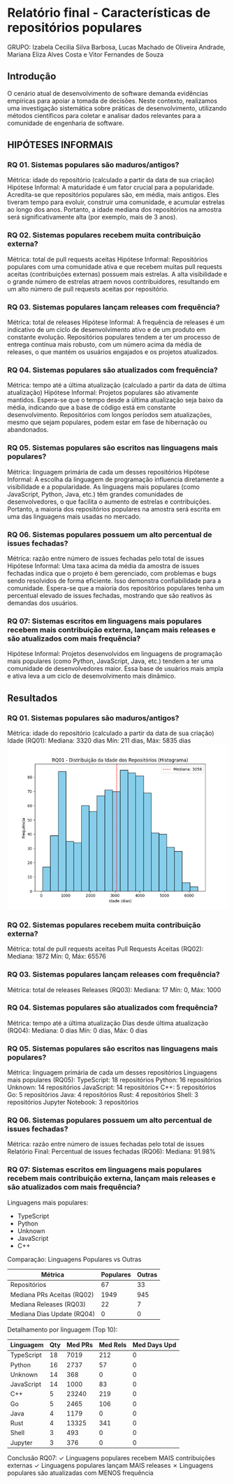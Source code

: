 # Relatório final - Características de repositórios populares

GRUPO: Izabela Cecilia Silva Barbosa, Lucas Machado de Oliveira Andrade, Mariana Eliza Alves Costa e Vitor Fernandes de Souza

## Introdução

O cenário atual de desenvolvimento de software demanda evidências empíricas para apoiar a tomada de decisões. Neste contexto, realizamos uma investigação sistemática sobre práticas de desenvolvimento, utilizando métodos científicos para coletar e analisar dados relevantes para a comunidade de engenharia de software.

## HIPÓTESES INFORMAIS
### RQ 01. Sistemas populares são maduros/antigos?
Métrica: idade do repositório (calculado a partir da data de sua criação)
Hipótese Informal: A maturidade é um fator crucial para a popularidade. Acredita-se que repositórios populares são, em média, mais antigos. Eles tiveram tempo para evoluir, construir uma comunidade, e acumular estrelas ao longo dos anos. Portanto, a idade mediana dos repositórios na amostra será significativamente alta (por exemplo, mais de 3 anos).

### RQ 02. Sistemas populares recebem muita contribuição externa?
Métrica: total de pull requests aceitas
Hipótese Informal: Repositórios populares com uma comunidade ativa e que recebem muitas pull requests aceitas (contribuições externas) possuem mais estrelas. A alta visibilidade e o grande número de estrelas atraem novos contribuidores, resultando em um alto número de pull requests aceitas por repositório.

### RQ 03. Sistemas populares lançam releases com frequência?
Métrica: total de releases
Hipótese Informal: A frequência de releases é um indicativo de um ciclo de desenvolvimento ativo e de um produto em constante evolução. Repositórios populares tendem a ter um processo de entrega contínua mais robusto, com um número acima da média de releases, o que mantém os usuários engajados e os projetos atualizados.

### RQ 04. Sistemas populares são atualizados com frequência?
Métrica: tempo até a última atualização (calculado a partir da data de última atualização)
Hipótese Informal: Projetos populares são ativamente mantidos. Espera-se que o tempo desde a última atualização seja baixo da média, indicando que a base de código está em constante desenvolvimento. Repositórios com longos períodos sem atualizações, mesmo que sejam populares, podem estar em fase de hibernação ou abandonados.

### RQ 05. Sistemas populares são escritos nas linguagens mais populares?
Métrica: linguagem primária de cada um desses repositórios
Hipótese Informal: A escolha da linguagem de programação influencia diretamente a visibilidade e a popularidade. As linguagens mais populares (como JavaScript, Python, Java, etc.) têm grandes comunidades de desenvolvedores, o que facilita o aumento de estrelas e contribuições. Portanto, a maioria dos repositórios populares na amostra será escrita em uma das linguagens mais usadas no mercado.

### RQ 06. Sistemas populares possuem um alto percentual de issues fechadas?
Métrica: razão entre número de issues fechadas pelo total de issues 
Hipótese Informal: Uma taxa acima da média da amostra de issues fechadas indica que o projeto é bem gerenciado, com problemas e bugs sendo resolvidos de forma eficiente. Isso demonstra confiabilidade para a comunidade. Espera-se que a maioria dos repositórios populares tenha um percentual elevado de issues fechadas, mostrando que são reativos às demandas dos usuários.

### RQ 07: Sistemas escritos em linguagens mais populares recebem mais contribuição externa, lançam mais releases e são atualizados com mais frequência? 
Hipótese Informal: Projetos desenvolvidos em linguagens de programação mais populares (como Python, JavaScript, Java, etc.) tendem a ter uma comunidade de desenvolvedores maior. Essa base de usuários mais ampla e ativa leva a um ciclo de desenvolvimento mais dinâmico.

## Resultados

### RQ 01. Sistemas populares são maduros/antigos?

Métrica: idade do repositório (calculado a partir da data de sua criação)
Idade (RQ01):
  Mediana: 3320 dias
  Mín: 211 dias, Máx: 5835 dias
  ![RQ01 Hist](./relatorios/graficos/rq01_idade_hist.png)

### RQ 02. Sistemas populares recebem muita contribuição externa?

Métrica: total de pull requests aceitas
Pull Requests Aceitas (RQ02):
  Mediana: 1872
  Mín: 0, Máx: 65576

### RQ 03. Sistemas populares lançam releases com frequência?

Métrica: total de releases
Releases (RQ03):
  Mediana: 17
  Mín: 0, Máx: 1000

### RQ 04. Sistemas populares são atualizados com frequência?

Métrica: tempo até a última atualização 
Dias desde última atualização (RQ04):
  Mediana: 0 dias
  Mín: 0 dias, Máx: 0 dias

### RQ 05. Sistemas populares são escritos nas linguagens mais populares?

Métrica: linguagem primária de cada um desses repositórios
Linguagens mais populares (RQ05):
  TypeScript: 18 repositórios
  Python: 16 repositórios
  Unknown: 14 repositórios
  JavaScript: 14 repositórios
  C++: 5 repositórios
  Go: 5 repositórios
  Java: 4 repositórios
  Rust: 4 repositórios
  Shell: 3 repositórios
  Jupyter Notebook: 3 repositórios

### RQ 06. Sistemas populares possuem um alto percentual de issues fechadas?

Métrica: razão entre número de issues fechadas pelo total de issues Relatório Final:
Percentual de issues fechadas (RQ06):
  Mediana: 91.98%

### RQ 07: Sistemas escritos em linguagens mais populares recebem mais contribuição externa, lançam mais releases e são atualizados com mais frequência?
Linguagens mais populares:
  - TypeScript
  - Python
  - Unknown
  - JavaScript
  - C++

Comparação: Linguagens Populares vs Outras

| Métrica                     | Populares   | Outras      |
| --------------------------- | ----------- | ----------- |
| Repositórios                |          67 |          33 |
| Mediana PRs Aceitas (RQ02)  |        1949 |         945 |
| Mediana Releases (RQ03)     |          22 |           7 |
| Mediana Dias Update (RQ04)  |           0 |           0 |

Detalhamento por linguagem (Top 10):

| Linguagem   | Qty | Med PRs | Med Rels | Med Days Upd |
| ----------- | --- | ------- | -------- | ------------ |
| TypeScript  |  18 |    7019 |      212 |            0 |
| Python      |  16 |    2737 |       57 |            0 |
| Unknown     |  14 |     368 |        0 |            0 |
| JavaScript  |  14 |    1000 |       83 |            0 |
| C++         |   5 |   23240 |      219 |            0 |
| Go          |   5 |    2465 |      106 |            0 |
| Java        |   4 |    1179 |        0 |            0 |
| Rust        |   4 |   13325 |      341 |            0 |
| Shell       |   3 |     493 |        0 |            0 |
| Jupyter     |   3 |     376 |        0 |            0 |


Conclusão RQ07:
✓ Linguagens populares recebem MAIS contribuições externas
✓ Linguagens populares lançam MAIS releases
✗ Linguagens populares são atualizadas com MENOS frequência

